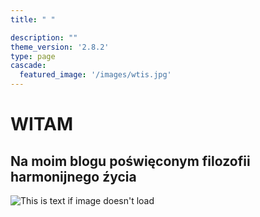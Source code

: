 ```yaml
---
title: " "

description: ""
theme_version: '2.8.2'
type: page
cascade:
  featured_image: '/images/wtis.jpg'
---
```


# WITAM
## Na moim blogu poświęconym filozofii harmonijnego źycia

![This is text if image doesn't load](/images/3filary.JPG "nazwa")
